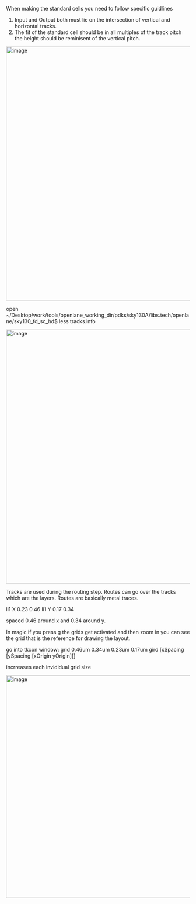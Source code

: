 
When making the standard cells you need to follow specific guidlines

1) Input and Output both must lie on the intersection of vertical and horizontal tracks. 
2) The fit of the standard cell should be in all multiples of the track pitch the height should be reminisent of the vertical pitch.

<img width="804" height="694" alt="image" src="https://github.com/user-attachments/assets/723b106e-1475-4e2b-bf6c-d618afa03da0" />

open ~/Desktop/work/tools/openlane_working_dir/pdks/sky130A/libs.tech/openlane/sky130_fd_sc_hd$ 
less tracks.info

<img width="804" height="694" alt="image" src="https://github.com/user-attachments/assets/79a26df4-923e-443d-97cf-ce0061fa6248" />

Tracks are used during the routing step. Routes can go over the tracks which are the layers. Routes are basically metal traces. 

li1 X 0.23 0.46
li1 Y 0.17 0.34

spaced 0.46 around x
and 0.34 around y.

In magic if you press g the grids get activated and then zoom in you can see the grid that is the reference for drawing the layout. 

go into tkcon window:
grid 0.46um 0.34um 0.23um 0.17um 
gird [xSpacing [ySpacing [xOrigin yOrigin]]]

incrreases each invididual grid size

<img width="753" height="608" alt="image" src="https://github.com/user-attachments/assets/8461cd14-0c21-43e6-9429-47d4b7133129" />


 


